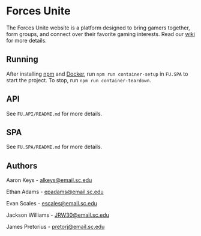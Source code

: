 # Forces Unite

The Forces Unite website is a platform designed to bring gamers together, form groups, and connect over their favorite gaming interests. Read our [wiki](https://github.com/SCCapstone/PalmettoProgrammers/wiki/Project-Description) for more details.

## Running

After installing [npm](https://www.npmjs.com/package/npm) and [Docker](https://www.docker.com/get-started/), run `npm run container-setup` in `FU.SPA` to start the project. To stop, run `npm run container-teardown`.

## API

See `FU.API/README.md` for more details.

## SPA

See `FU.SPA/README.md` for more details.

## Authors

Aaron Keys - alkeys@email.sc.edu

Ethan Adams - epadams@email.sc.edu

Evan Scales - escales@email.sc.edu

Jackson Williams - JRW30@email.sc.edu

James Pretorius - pretorj@email.sc.edu
